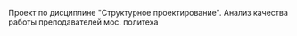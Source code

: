 Проект по дисциплине "Структурное проектирование". Анализ качества работы преподавателей мос. политеха

